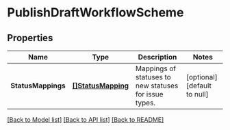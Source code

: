 # PublishDraftWorkflowScheme

## Properties
Name | Type | Description | Notes
------------ | ------------- | ------------- | -------------
**StatusMappings** | [**[]StatusMapping**](StatusMapping.md) | Mappings of statuses to new statuses for issue types. | [optional] [default to null]

[[Back to Model list]](../README.md#documentation-for-models) [[Back to API list]](../README.md#documentation-for-api-endpoints) [[Back to README]](../README.md)

